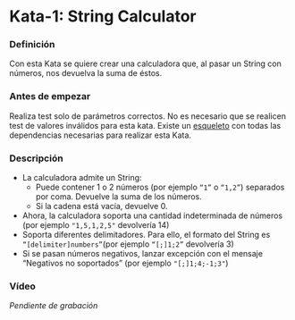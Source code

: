 # Kata-1: String Calculator

### Definición
Con esta Kata se quiere crear una calculadora que, al pasar un String con números, nos devuelva la suma de éstos.

### Antes de empezar

Realiza test solo de parámetros correctos. No es necesario que se realicen test de valores inválidos para esta kata.
Existe un [esqueleto](https://github.com/beeva-danielpetrovic/beeva-taller-tdd/tree/master) con todas las dependencias necesarias para realizar esta Kata.

### Descripción

* La calculadora admite un String:
    * Puede contener 1 o 2 números (por ejemplo `“1”` o `“1,2”`) separados por coma. Devuelve la suma de los números.
    * Si la cadena está vacía, devuelve 0.
* Ahora, la calculadora soporta una cantidad indeterminada de números (por ejemplo `"1,5,1,2,5"` devolvería 14)
* Soporta diferentes delimitadores. Para ello, el formato del String es `“[delimiter]numbers”`(por ejemplo `“[;]1;2”` devolvería 3)
* Si se pasan números negativos, lanzar excepción con el mensaje “Negativos no soportados” (por ejemplo `"[;]1;4;-1;3"`)

### Vídeo
*Pendiente de grabación*
